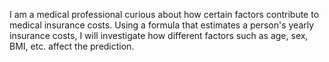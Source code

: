  I am  a medical professional curious about how certain factors contribute to medical insurance costs. Using a formula that estimates a person's yearly insurance costs,
 I  will investigate how different factors such as age, sex, BMI, etc. affect the prediction.
